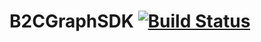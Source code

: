 # B2CGraphSDK [![Build Status](https://titansoftware.visualstudio.com/_apis/public/build/definitions/1de24e02-b305-4d74-9f51-fa95bf890a57/21/badge)](https://titansoftware.visualstudio.com/titan-it/_build/index?definitionId=21)
